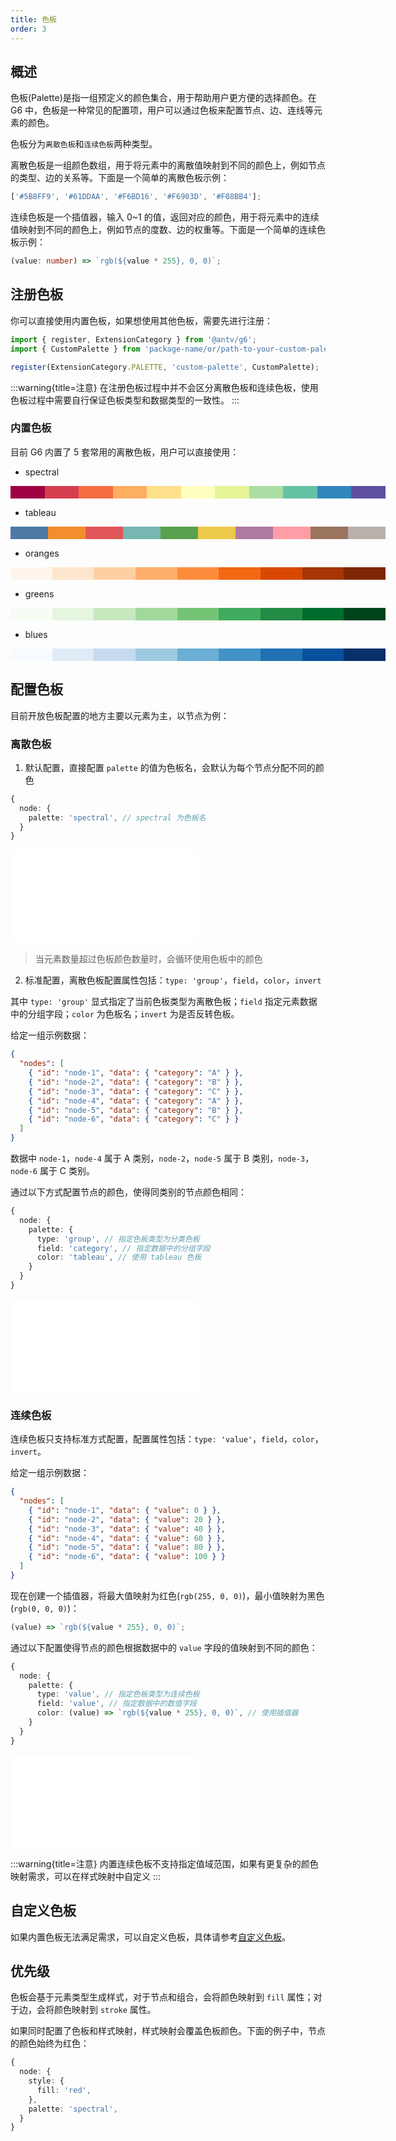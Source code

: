 ```yaml
---
title: 色板
order: 3
---
```


## 概述

色板(Palette)是指一组预定义的颜色集合，用于帮助用户更方便的选择颜色。在 G6 中，色板是一种常见的配置项，用户可以通过色板来配置节点、边、连线等元素的颜色。

色板分为`离散色板`和`连续色板`两种类型。

离散色板是一组颜色数组，用于将元素中的离散值映射到不同的颜色上，例如节点的类型、边的关系等。下面是一个简单的离散色板示例：

```typescript
['#5B8FF9', '#61DDAA', '#F6BD16', '#F6903D', '#F08BB4'];
```

连续色板是一个插值器，输入 0~1 的值，返回对应的颜色，用于将元素中的连续值映射到不同的颜色上，例如节点的度数、边的权重等。下面是一个简单的连续色板示例：

```typescript
(value: number) => `rgb(${value * 255}, 0, 0)`;
```

## 注册色板

你可以直接使用内置色板，如果想使用其他色板，需要先进行注册：

```typescript
import { register, ExtensionCategory } from '@antv/g6';
import { CustomPalette } from 'package-name/or/path-to-your-custom-palette';

register(ExtensionCategory.PALETTE, 'custom-palette', CustomPalette);
```

:::warning{title=注意}
在注册色板过程中并不会区分离散色板和连续色板，使用色板过程中需要自行保证色板类型和数据类型的一致性。
:::

### 内置色板

目前 G6 内置了 5 套常用的离散色板，用户可以直接使用：

- spectral

<div style="display: flex; width: 600px; height: 20px;"><style>div{flex-grow:1}</style><div style="background: rgb(158, 1, 66);"></div><div style="background: rgb(213, 62, 79);"></div><div style="background: rgb(244, 109, 67);"></div><div style="background: rgb(253, 174, 97);"></div><div style="background: rgb(254, 224, 139);"></div><div style="background: rgb(255, 255, 191);"></div><div style="background: rgb(230, 245, 152);"></div><div style="background: rgb(171, 221, 164);"></div><div style="background: rgb(102, 194, 165);"></div><div style="background: rgb(50, 136, 189);"></div><div style="background: rgb(94, 79, 162);"></div></div>

- tableau

<div style="display: flex; width: 600px; height: 20px;"><style>div{flex-grow:1}</style><div style="background: rgb(78, 121, 167);"></div><div style="background: rgb(242, 142, 44);"></div><div style="background: rgb(225, 87, 89);"></div><div style="background: rgb(118, 183, 178);"></div><div style="background: rgb(89, 161, 79);"></div><div style="background: rgb(237, 201, 73);"></div><div style="background: rgb(175, 122, 161);"></div><div style="background: rgb(255, 157, 167);"></div><div style="background: rgb(156, 117, 95);"></div><div style="background: rgb(186, 176, 171);"></div></div>

- oranges

<div style="display: flex; width: 600px; height: 20px;"><style>div{flex-grow:1}</style><div style="background: rgb(255, 245, 235);"></div><div style="background: rgb(254, 230, 206);"></div><div style="background: rgb(253, 208, 162);"></div><div style="background: rgb(253, 174, 107);"></div><div style="background: rgb(253, 141, 60);"></div><div style="background: rgb(241, 105, 19);"></div><div style="background: rgb(217, 72, 1);"></div><div style="background: rgb(166, 54, 3);"></div><div style="background: rgb(127, 39, 4);"></div></div>

- greens

<div style="display: flex; width: 600px; height: 20px;"><style>div{flex-grow:1}</style><div style="background: rgb(247, 252, 245);"></div><div style="background: rgb(229, 245, 224);"></div><div style="background: rgb(199, 233, 192);"></div><div style="background: rgb(161, 217, 155);"></div><div style="background: rgb(116, 196, 118);"></div><div style="background: rgb(65, 171, 93);"></div><div style="background: rgb(35, 139, 69);"></div><div style="background: rgb(0, 109, 44);"></div><div style="background: rgb(0, 68, 27);"></div></div>

- blues

<div style="display: flex; width: 600px; height: 20px;"><style>div{flex-grow:1}</style><div style="background: rgb(247, 251, 255);"></div><div style="background: rgb(222, 235, 247);"></div><div style="background: rgb(198, 219, 239);"></div><div style="background: rgb(158, 202, 225);"></div><div style="background: rgb(107, 174, 214);"></div><div style="background: rgb(66, 146, 198);"></div><div style="background: rgb(33, 113, 181);"></div><div style="background: rgb(8, 81, 156);"></div><div style="background: rgb(8, 48, 107);"></div></div>

## 配置色板

目前开放色板配置的地方主要以元素为主，以节点为例：

### 离散色板

1. 默认配置，直接配置 `palette` 的值为色板名，会默认为每个节点分配不同的颜色

```typescript
{
  node: {
    palette: 'spectral', // spectral 为色板名
  }
}
```

<embed src="@/common/manual/core-concept/palette/default-config.md"></embed>

> 当元素数量超过色板颜色数量时，会循环使用色板中的颜色

2. 标准配置，离散色板配置属性包括：`type: 'group'`，`field`，`color`，`invert`

其中 `type: 'group'` 显式指定了当前色板类型为离散色板；`field` 指定元素数据中的分组字段；`color` 为色板名；`invert` 为是否反转色板。

给定一组示例数据：

```json
{
  "nodes": [
    { "id": "node-1", "data": { "category": "A" } },
    { "id": "node-2", "data": { "category": "B" } },
    { "id": "node-3", "data": { "category": "C" } },
    { "id": "node-4", "data": { "category": "A" } },
    { "id": "node-5", "data": { "category": "B" } },
    { "id": "node-6", "data": { "category": "C" } }
  ]
}
```

数据中 `node-1`，`node-4` 属于 A 类别，`node-2`，`node-5` 属于 B 类别，`node-3`，`node-6` 属于 C 类别。

通过以下方式配置节点的颜色，使得同类别的节点颜色相同：

```typescript
{
  node: {
    palette: {
      type: 'group', // 指定色板类型为分类色板
      field: 'category', // 指定数据中的分组字段
      color: 'tableau', // 使用 tableau 色板
    }
  }
}
```

<embed src="@/common/manual/core-concept/palette/standard-config.md"></embed>

### 连续色板

连续色板只支持标准方式配置，配置属性包括：`type: 'value'`，`field`，`color`，`invert`。

给定一组示例数据：

```json
{
  "nodes": [
    { "id": "node-1", "data": { "value": 0 } },
    { "id": "node-2", "data": { "value": 20 } },
    { "id": "node-3", "data": { "value": 40 } },
    { "id": "node-4", "data": { "value": 60 } },
    { "id": "node-5", "data": { "value": 80 } },
    { "id": "node-6", "data": { "value": 100 } }
  ]
}
```

现在创建一个插值器，将最大值映射为红色(`rgb(255, 0, 0)`)，最小值映射为黑色(`rgb(0, 0, 0)`)：

```typescript
(value) => `rgb(${value * 255}, 0, 0)`;
```

通过以下配置使得节点的颜色根据数据中的 `value` 字段的值映射到不同的颜色：

```typescript
{
  node: {
    palette: {
      type: 'value', // 指定色板类型为连续色板
      field: 'value', // 指定数据中的数值字段
      color: (value) => `rgb(${value * 255}, 0, 0)`, // 使用插值器
    }
  }
}
```

<embed src="@/common/manual/core-concept/palette/continuous-palette.md"></embed>

:::warning{title=注意}
内置连续色板不支持指定值域范围，如果有更复杂的颜色映射需求，可以在样式映射中自定义
:::

## 自定义色板

如果内置色板无法满足需求，可以自定义色板，具体请参考[自定义色板](/manual/theme/custom-palette)。

## 优先级

色板会基于元素类型生成样式，对于节点和组合，会将颜色映射到 `fill` 属性；对于边，会将颜色映射到 `stroke` 属性。

如果同时配置了色板和样式映射，样式映射会覆盖色板颜色。下面的例子中，节点的颜色始终为红色：

```typescript
{
  node: {
    style: {
      fill: 'red',
    },
    palette: 'spectral',
  }
}
```
